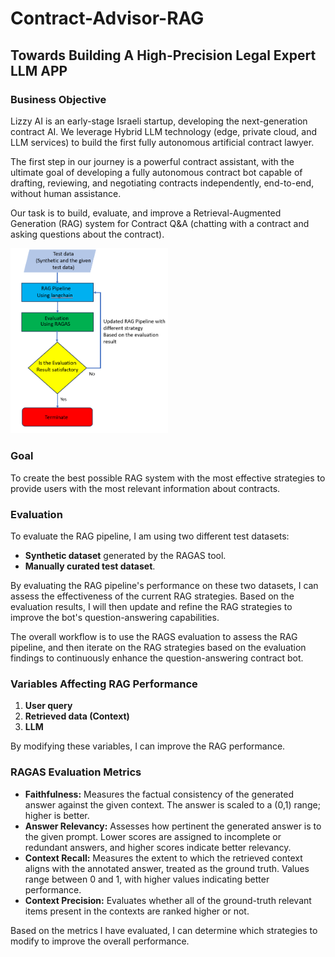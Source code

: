 # Contract-Advisor-RAG
## Towards Building A High-Precision Legal Expert LLM APP

### Business Objective
Lizzy AI is an early-stage Israeli startup, developing the next-generation contract AI. We leverage Hybrid LLM technology (edge, private cloud, and LLM services) to build the first fully autonomous artificial contract lawyer. 

The first step in our journey is a powerful contract assistant, with the ultimate goal of developing a fully autonomous contract bot capable of drafting, reviewing, and negotiating contracts independently, end-to-end, without human assistance.

Our task is to build, evaluate, and improve a Retrieval-Augmented Generation (RAG) system for Contract Q&A (chatting with a contract and asking questions about the contract).

<img src="Workflow.png" width="50%" alt="Workflow">


### Goal
To create the best possible RAG system with the most effective strategies to provide users with the most relevant information about contracts.

### Evaluation
To evaluate the RAG pipeline, I am using two different test datasets:
- **Synthetic dataset** generated by the RAGAS tool.
- **Manually curated test dataset**.

By evaluating the RAG pipeline's performance on these two datasets, I can assess the effectiveness of the current RAG strategies. Based on the evaluation results, I will then update and refine the RAG strategies to improve the bot's question-answering capabilities.

The overall workflow is to use the RAGS evaluation to assess the RAG pipeline, and then iterate on the RAG strategies based on the evaluation findings to continuously enhance the question-answering contract bot.

### Variables Affecting RAG Performance
1. **User query**
2. **Retrieved data (Context)**
3. **LLM**

By modifying these variables, I can improve the RAG performance.

### RAGAS Evaluation Metrics
- **Faithfulness:** Measures the factual consistency of the generated answer against the given context. The answer is scaled to a (0,1) range; higher is better.
- **Answer Relevancy:** Assesses how pertinent the generated answer is to the given prompt. Lower scores are assigned to incomplete or redundant answers, and higher scores indicate better relevancy.
- **Context Recall:** Measures the extent to which the retrieved context aligns with the annotated answer, treated as the ground truth. Values range between 0 and 1, with higher values indicating better performance.
- **Context Precision:** Evaluates whether all of the ground-truth relevant items present in the contexts are ranked higher or not.

Based on the metrics I have evaluated, I can determine which strategies to modify to improve the overall performance.
